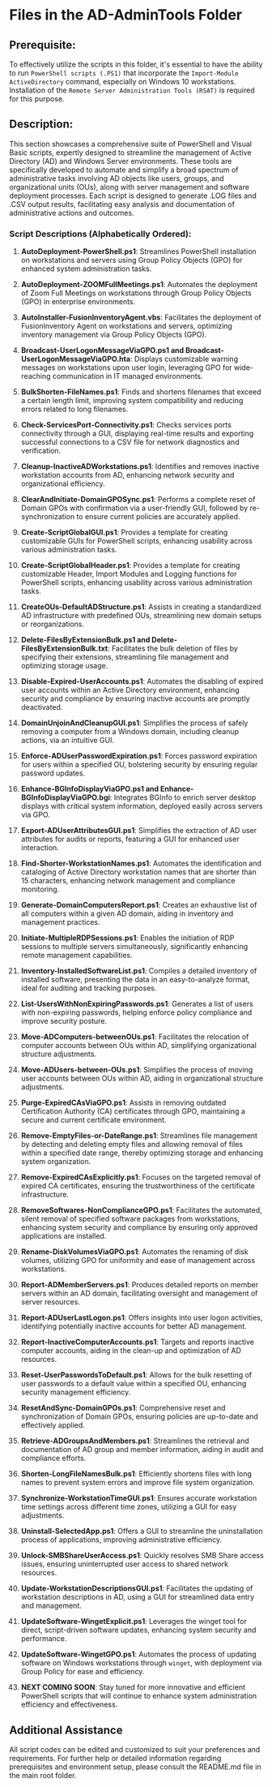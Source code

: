 # Files in the AD-AdminTools Folder
## Prerequisite:
To effectively utilize the scripts in this folder, it's essential to have the ability to run `PowerShell scripts (.PS1)` that incorporate the `Import-Module ActiveDirectory` command, especially on Windows 10 workstations. Installation of the `Remote Server Administration Tools (RSAT)` is required for this purpose.

## Description:
This section showcases a comprehensive suite of PowerShell and Visual Basic scripts, expertly designed to streamline the management of Active Directory (AD) and Windows Server environments. These tools are specifically developed to automate and simplify a broad spectrum of administrative tasks involving AD objects like users, groups, and organizational units (OUs), along with server management and software deployment processes. Each script is designed to generate .LOG files and .CSV output results, facilitating easy analysis and documentation of administrative actions and outcomes.

### Script Descriptions (Alphabetically Ordered):

1. **AutoDeployment-PowerShell.ps1**: Streamlines PowerShell installation on workstations and servers using Group Policy Objects (GPO) for enhanced system administration tasks.

2. **AutoDeployment-ZOOMFullMeetings.ps1**: Automates the deployment of Zoom Full Meetings on workstations through Group Policy Objects (GPO) in enterprise environments.

3. **AutoInstaller-FusionInventoryAgent.vbs**: Facilitates the deployment of FusionInventory Agent on workstations and servers, optimizing inventory management via Group Policy Objects (GPO).

4. **Broadcast-UserLogonMessageViaGPO.ps1 and Broadcast-UserLogonMessageViaGPO.hta**: Displays customizable warning messages on workstations upon user login, leveraging GPO for wide-reaching communication in IT managed environments.
   
5. **BulkShorten-FileNames.ps1**: Finds and shortens filenames that exceed a certain length limit, improving system compatibility and reducing errors related to long filenames.

6. **Check-ServicesPort-Connectivity.ps1**: Checks services ports connectivity through a GUI, displaying real-time results and exporting successful connections to a CSV file for network diagnostics and verification.

7. **Cleanup-InactiveADWorkstations.ps1**: Identifies and removes inactive workstation accounts from AD, enhancing network security and organizational efficiency.

8. **ClearAndInitiate-DomainGPOSync.ps1**: Performs a complete reset of Domain GPOs with confirmation via a user-friendly GUI, followed by re-synchronization to ensure current policies are accurately applied.

9. **Create-ScriptGlobalGUI.ps1**: Provides a template for creating customizable GUIs for PowerShell scripts, enhancing usability across various administration tasks.

10. **Create-ScriptGlobalHeader.ps1**: Provides a template for creating customizable Header, Import Modules and Logging functions for PowerShell scripts, enhancing usability across various administration tasks.

11. **CreateOUs-DefaultADStructure.ps1**: Assists in creating a standardized AD infrastructure with predefined OUs, streamlining new domain setups or reorganizations.

12. **Delete-FilesByExtensionBulk.ps1 and Delete-FilesByExtensionBulk.txt**: Facilitates the bulk deletion of files by specifying their extensions, streamlining file management and optimizing storage usage.

13. **Disable-Expired-UserAccounts.ps1**: Automates the disabling of expired user accounts within an Active Directory environment, enhancing security and compliance by ensuring inactive accounts are promptly deactivated.

14. **DomainUnjoinAndCleanupGUI.ps1**: Simplifies the process of safely removing a computer from a Windows domain, including cleanup actions, via an intuitive GUI.

15. **Enforce-ADUserPasswordExpiration.ps1**: Forces password expiration for users within a specified OU, bolstering security by ensuring regular password updates.

16. **Enhance-BGInfoDisplayViaGPO.ps1 and Enhance-BGInfoDisplayViaGPO.bgi**: Integrates BGInfo to enrich server desktop displays with critical system information, deployed easily across servers via GPO.

17. **Export-ADUserAttributesGUI.ps1**: Simplifies the extraction of AD user attributes for audits or reports, featuring a GUI for enhanced user interaction.

18. **Find-Shorter-WorkstationNames.ps1**: Automates the identification and cataloging of Active Directory workstation names that are shorter than 15 characters, enhancing network management and compliance monitoring.

19. **Generate-DomainComputersReport.ps1**: Creates an exhaustive list of all computers within a given AD domain, aiding in inventory and management practices.

20. **Initiate-MultipleRDPSessions.ps1**: Enables the initiation of RDP sessions to multiple servers simultaneously, significantly enhancing remote management capabilities.

21. **Inventory-InstalledSoftwareList.ps1**: Compiles a detailed inventory of installed software, presenting the data in an easy-to-analyze format, ideal for auditing and tracking purposes.

22. **List-UsersWithNonExpiringPasswords.ps1**: Generates a list of users with non-expiring passwords, helping enforce policy compliance and improve security posture.

23. **Move-ADComputers-betweenOUs.ps1**: Facilitates the relocation of computer accounts between OUs within AD, simplifying organizational structure adjustments.

24. **Move-ADUsers-between-OUs.ps1**: Simplifies the process of moving user accounts between OUs within AD, aiding in organizational structure adjustments.

25. **Purge-ExpiredCAsViaGPO.ps1**: Assists in removing outdated Certification Authority (CA) certificates through GPO, maintaining a secure and current certificate environment.

26. **Remove-EmptyFiles-or-DateRange.ps1**: Streamlines file management by detecting and deleting empty files and allowing removal of files within a specified date range, thereby optimizing storage and enhancing system organization.

27. **Remove-ExpiredCAsExplicitly.ps1**: Focuses on the targeted removal of expired CA certificates, ensuring the trustworthiness of the certificate infrastructure.

28. **RemoveSoftwares-NonComplianceGPO.ps1**: Facilitates the automated, silent removal of specified software packages from workstations, enhancing system security and compliance by ensuring only approved applications are installed.

29. **Rename-DiskVolumesViaGPO.ps1**: Automates the renaming of disk volumes, utilizing GPO for uniformity and ease of management across workstations.

30. **Report-ADMemberServers.ps1**: Produces detailed reports on member servers within an AD domain, facilitating oversight and management of server resources.

31. **Report-ADUserLastLogon.ps1**: Offers insights into user logon activities, identifying potentially inactive accounts for better AD management.

32. **Report-InactiveComputerAccounts.ps1**: Targets and reports inactive computer accounts, aiding in the clean-up and optimization of AD resources.

33. **Reset-UserPasswordsToDefault.ps1**: Allows for the bulk resetting of user passwords to a default value within a specified OU, enhancing security management efficiency.

34. **ResetAndSync-DomainGPOs.ps1**: Comprehensive reset and synchronization of Domain GPOs, ensuring policies are up-to-date and effectively applied.

35. **Retrieve-ADGroupsAndMembers.ps1**: Streamlines the retrieval and documentation of AD group and member information, aiding in audit and compliance efforts.

36. **Shorten-LongFileNamesBulk.ps1**: Efficiently shortens files with long names to prevent system errors and improve file system organization.

37. **Synchronize-WorkstationTimeGUI.ps1**: Ensures accurate workstation time settings across different time zones, utilizing a GUI for easy adjustments.

38. **Uninstall-SelectedApp.ps1**: Offers a GUI to streamline the uninstallation process of applications, improving administrative efficiency.

39. **Unlock-SMBShareUserAccess.ps1**: Quickly resolves SMB Share access issues, ensuring uninterrupted user access to shared network resources.

40. **Update-WorkstationDescriptionsGUI.ps1**: Facilitates the updating of workstation descriptions in AD, using a GUI for streamlined data entry and management.

41. **UpdateSoftware-WingetExplicit.ps1**: Leverages the winget tool for direct, script-driven software updates, enhancing system security and performance.

42. **UpdateSoftware-WingetGPO.ps1**: Automates the process of updating software on Windows workstations through `winget`, with deployment via Group Policy for ease and efficiency.

43. **NEXT COMING SOON**: Stay tuned for more innovative and efficient PowerShell scripts that will continue to enhance system administration efficiency and effectiveness.

## Additional Assistance
All script codes can be edited and customized to suit your preferences and requirements. For further help or detailed information regarding prerequisites and environment setup, please consult the README.md file in the main root folder.

